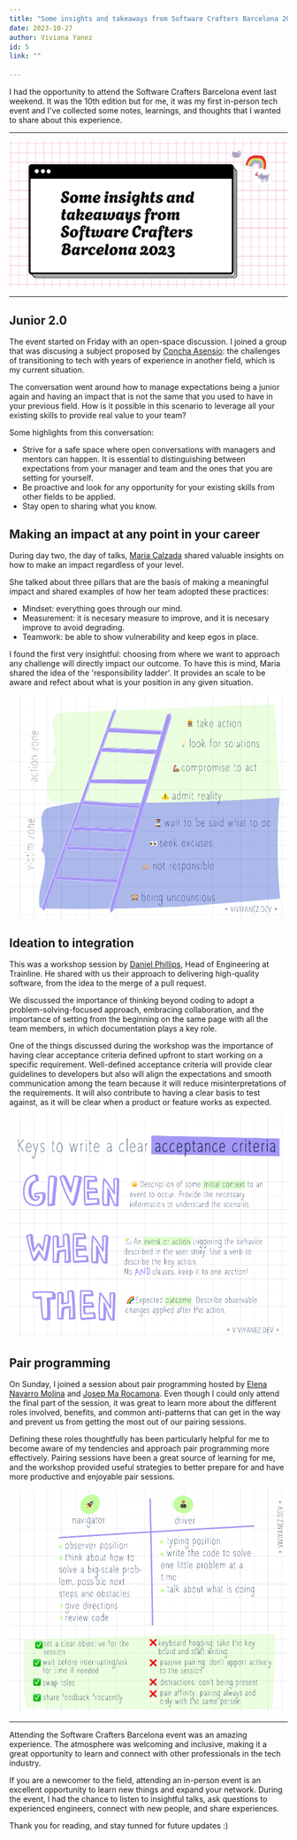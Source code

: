 ```yaml
---
title: "Some insights and takeaways from Software Crafters Barcelona 2023"
date: 2023-10-27
author: Viviana Yanez
id: 5
link: ""

---
```


I had the opportunity to attend the Software Crafters Barcelona event last weekend. It was the 10th edition but for me, it was my first in-person tech event and I've collected some notes, learnings, and thoughts that I wanted to share about this experience.

---

<div class='blog__cover'>
<img  src='../../public/assets/ilustrations/swcbcn.jpg' alt='Some insights and takeaways from Software Crafters Barcelona 2023'/>
</div>

--- 

## Junior 2.0

The event started on Friday with an open-space discussion. I joined a group that was discusing a subject proposed by [Concha Asensio](https://twitter.com/conchaasensio): the challenges of transitioning to tech with years of experience in another field, which is my current situation.

The conversation went around how to manage expectations being a junior again and having an impact that is not the same that you used to have in your previous field. How is it possible in this scenario to leverage all your existing skills to provide real value to your team?

Some highlights from this conversation:

- Strive for a safe space where open conversations with managers and mentors can happen. It is essential to distinguishing between expectations from your manager and team and the ones that you are setting for yourself.
- Be proactive and look for any opportunity for your existing skills from other fields to be applied.
- Stay open to sharing what you know.

## Making an impact at any point in your career

During day two, the day of talks, [Maria Calzada](https://twitter.com/m4riacg) shared valuable insights on how to make an impact regardless of your level.

She talked about three pillars that are the basis of making a meaningful impact and shared examples of how her team adopted these practices:
- Mindset: everything goes through our mind. 
- Measurement: it is necesary measure to improve, and it is necesary improve to avoid degrading.
- Teamwork: be able to show vulnerability and keep egos in place.

I found the first very insightful: choosing from where we want to approach any challenge will directly impact our outcome. To have this is mind, Maria shared the idea of the 'responsibility ladder'. It provides an scale to be aware and refect about what is your position in any given situation.

<div class='blog__illustration'>
<img  src='../../public/assets/ilustrations/ladder.jpg' alt='Illustartion of the "responsibility ladder". The first four steps represent the "victim zone" which includes starting from bottom: "being uncounsious", "not responsible", "look for excuses" and "wait to be told what to do" steps. The next four steps are the "action zone" and includes: "admit reality", "compromise to act", "seek solutions",and "take action" in the top.'/>
</div>



## Ideation to integration

This was a workshop session by [Daniel Phillips](https://www.linkedin.com/in/danieljamesphillips/), Head of Engineering at Trainline. He shared with us their approach to delivering high-quality software, from the idea to the merge of a pull request.

We discussed the importance of thinking beyond coding to adopt a problem-solving-focused approach, embracing collaboration, and the importance of setting from the beginning on the same page with all the team members, in which documentation plays a key role.

One of the things discussed during the workshop was the importance of having clear acceptance criteria defined upfront to start working on a specific requirement. Well-defined acceptance criteria will provide clear guidelines to developers but also will align the expectations and smooth communication among the team because it will reduce misinterpretations of the requirements. It will also contribute to having a clear basis to test against, as it will be clear when a product or feature works as expected. 

<div class='blog__illustration'>
<img  src='../../public/assets/ilustrations/acceptance.jpg' alt='How to write a clear aceptance criteria. GIVEN: description of some initial context to an event to occur. Provide the necessary information to understand the scenario. WHEN: An event or action triggering the behavior described in the user story. Use a verb to describe the main action. No "and" clauses, keep it to one action!. THEN: Expected outcome. Describe observable changes applied after the action.'/>
</div>

## Pair programming

On Sunday, I joined a session about pair programming hosted by [Elena Navarro Molina](https://twitter.com/elenita_lenore) and [Josep Ma Rocamona](https://twitter.com/agiletgn). Even though I could only attend the final part of the session, it was great to learn more about the different roles involved, benefits, and common anti-patterns that can get in the way and prevent us from getting the most out of our pairing sessions.

Defining these roles thoughtfully has been particularly helpful for me to become aware of my tendencies and approach pair programming more effectively. Pairing sessions have been a great source of learning for me, and the workshop provided useful strategies to better prepare for and have more productive and enjoyable pair sessions.

<div class='blog__illustration'>
<img  src="../../public/assets/ilustrations/pairprogramming.jpg" alt="Navigator: - observer position,  - think about how to solve a big scale problem, possible next steps and obstacles,  - give directions, - review code. Driver: - type position, - write the cod eto solve one little problem at time, - talk about what is doing. Dos: set a clear objective for the session, wait before interrupting/ask for time if needed, swap roles, share feedback frecuently. Don'ts: keyboard hogging: take the keyboard and start writing, passive pairing: don't apport actively to the session, distractions: not being present, pair affinity: pairing always and only with the same person."/>
</div>

---
Attending the Software Crafters Barcelona event was an amazing experience.
The atmosphere was welcoming and inclusive, making it a great opportunity to learn and connect with other professionals in the tech industry.

If you are a newcomer to the field, attending an in-person event is an excellent opportunity to learn new things and expand your network. During the event, I had the chance to listen to insightful talks, ask questions to experienced engineers, connect with new people, and share experiences.

Thank you for reading, and stay tunned for future updates :)
